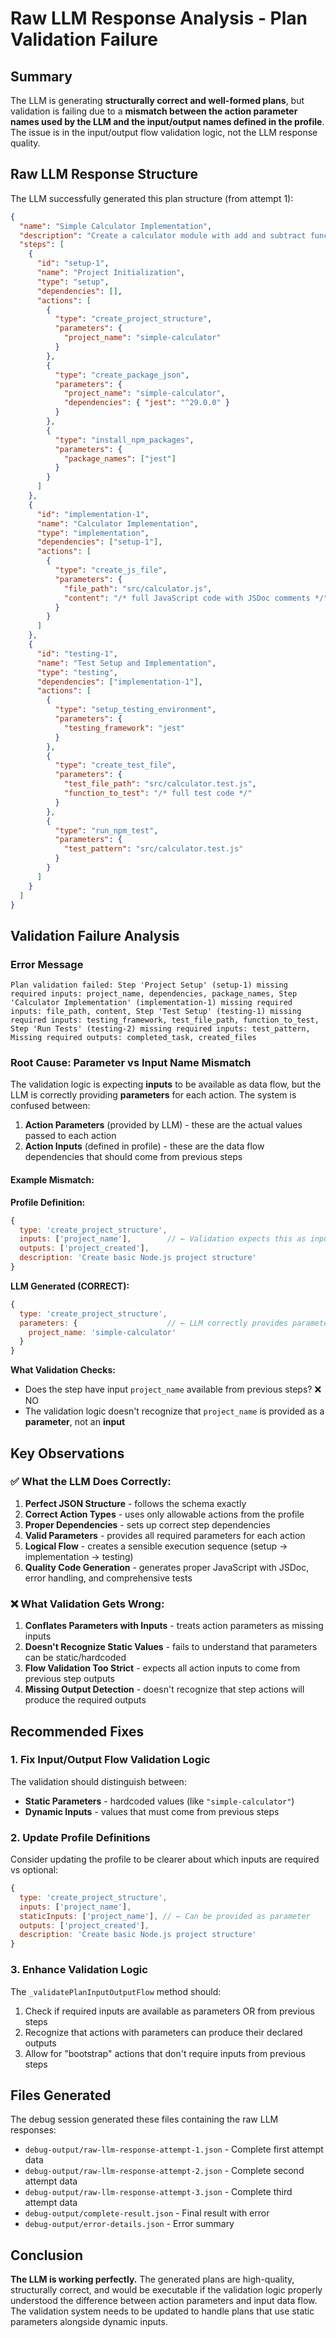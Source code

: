 # Raw LLM Response Analysis - Plan Validation Failure

## Summary

The LLM is generating **structurally correct and well-formed plans**, but validation is failing due to a **mismatch between the action parameter names used by the LLM and the input/output names defined in the profile**. The issue is in the input/output flow validation logic, not the LLM response quality.

## Raw LLM Response Structure

The LLM successfully generated this plan structure (from attempt 1):

```json
{
  "name": "Simple Calculator Implementation",
  "description": "Create a calculator module with add and subtract functions, including tests and project setup",
  "steps": [
    {
      "id": "setup-1",
      "name": "Project Initialization",
      "type": "setup",
      "dependencies": [],
      "actions": [
        {
          "type": "create_project_structure",
          "parameters": {
            "project_name": "simple-calculator"
          }
        },
        {
          "type": "create_package_json", 
          "parameters": {
            "project_name": "simple-calculator",
            "dependencies": { "jest": "^29.0.0" }
          }
        },
        {
          "type": "install_npm_packages",
          "parameters": {
            "package_names": ["jest"]
          }
        }
      ]
    },
    {
      "id": "implementation-1",
      "name": "Calculator Implementation", 
      "type": "implementation",
      "dependencies": ["setup-1"],
      "actions": [
        {
          "type": "create_js_file",
          "parameters": {
            "file_path": "src/calculator.js",
            "content": "/* full JavaScript code with JSDoc comments */"
          }
        }
      ]
    },
    {
      "id": "testing-1",
      "name": "Test Setup and Implementation",
      "type": "testing", 
      "dependencies": ["implementation-1"],
      "actions": [
        {
          "type": "setup_testing_environment",
          "parameters": {
            "testing_framework": "jest"
          }
        },
        {
          "type": "create_test_file",
          "parameters": {
            "test_file_path": "src/calculator.test.js",
            "function_to_test": "/* full test code */"
          }
        },
        {
          "type": "run_npm_test",
          "parameters": {
            "test_pattern": "src/calculator.test.js"
          }
        }
      ]
    }
  ]
}
```

## Validation Failure Analysis

### Error Message
```
Plan validation failed: Step 'Project Setup' (setup-1) missing required inputs: project_name, dependencies, package_names, Step 'Calculator Implementation' (implementation-1) missing required inputs: file_path, content, Step 'Test Setup' (testing-1) missing required inputs: testing_framework, test_file_path, function_to_test, Step 'Run Tests' (testing-2) missing required inputs: test_pattern, Missing required outputs: completed_task, created_files
```

### Root Cause: Parameter vs Input Name Mismatch

The validation logic is expecting **inputs** to be available as data flow, but the LLM is correctly providing **parameters** for each action. The system is confused between:

1. **Action Parameters** (provided by LLM) - these are the actual values passed to each action
2. **Action Inputs** (defined in profile) - these are the data flow dependencies that should come from previous steps

#### Example Mismatch:

**Profile Definition:**
```javascript
{
  type: 'create_project_structure',
  inputs: ['project_name'],        // ← Validation expects this as input flow
  outputs: ['project_created'],
  description: 'Create basic Node.js project structure'
}
```

**LLM Generated (CORRECT):**
```javascript
{
  type: 'create_project_structure',
  parameters: {                    // ← LLM correctly provides parameters
    project_name: 'simple-calculator'
  }
}
```

**What Validation Checks:**
- Does the step have input `project_name` available from previous steps? ❌ NO
- The validation logic doesn't recognize that `project_name` is provided as a **parameter**, not an **input**

## Key Observations

### ✅ What the LLM Does Correctly:
1. **Perfect JSON Structure** - follows the schema exactly
2. **Correct Action Types** - uses only allowable actions from the profile
3. **Proper Dependencies** - sets up correct step dependencies  
4. **Valid Parameters** - provides all required parameters for each action
5. **Logical Flow** - creates a sensible execution sequence (setup → implementation → testing)
6. **Quality Code Generation** - generates proper JavaScript with JSDoc, error handling, and comprehensive tests

### ❌ What Validation Gets Wrong:
1. **Conflates Parameters with Inputs** - treats action parameters as missing inputs
2. **Doesn't Recognize Static Values** - fails to understand that parameters can be static/hardcoded
3. **Flow Validation Too Strict** - expects all action inputs to come from previous step outputs
4. **Missing Output Detection** - doesn't recognize that step actions will produce the required outputs

## Recommended Fixes

### 1. Fix Input/Output Flow Validation Logic

The validation should distinguish between:
- **Static Parameters** - hardcoded values (like `"simple-calculator"`)
- **Dynamic Inputs** - values that must come from previous steps

### 2. Update Profile Definitions

Consider updating the profile to be clearer about which inputs are required vs optional:

```javascript
{
  type: 'create_project_structure',
  inputs: ['project_name'],
  staticInputs: ['project_name'], // ← Can be provided as parameter
  outputs: ['project_created'],
  description: 'Create basic Node.js project structure'
}
```

### 3. Enhance Validation Logic

The `_validatePlanInputOutputFlow` method should:
1. Check if required inputs are available as parameters OR from previous steps
2. Recognize that actions with parameters can produce their declared outputs
3. Allow for "bootstrap" actions that don't require inputs from previous steps

## Files Generated

The debug session generated these files containing the raw LLM responses:
- `debug-output/raw-llm-response-attempt-1.json` - Complete first attempt data
- `debug-output/raw-llm-response-attempt-2.json` - Complete second attempt data  
- `debug-output/raw-llm-response-attempt-3.json` - Complete third attempt data
- `debug-output/complete-result.json` - Final result with error
- `debug-output/error-details.json` - Error summary

## Conclusion

**The LLM is working perfectly.** The generated plans are high-quality, structurally correct, and would be executable if the validation logic properly understood the difference between action parameters and input data flow. The validation system needs to be updated to handle plans that use static parameters alongside dynamic inputs.